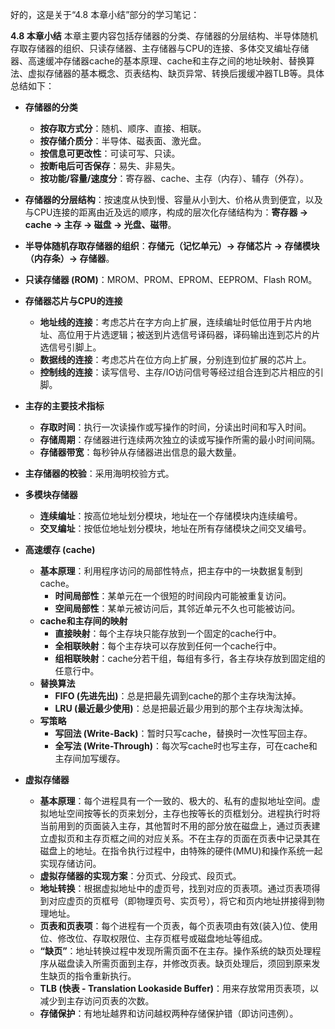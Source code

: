 好的，这是关于“4.8 本章小结”部分的学习笔记：

**4.8 本章小结**
本章主要内容包括存储器的分类、存储器的分层结构、半导体随机存取存储器的组织、只读存储器、主存储器与CPU的连接、多体交叉编址存储器、高速缓冲存储器cache的基本原理、cache和主存之间的地址映射、替换算法、虚拟存储器的基本概念、页表结构、缺页异常、转换后援缓冲器TLB等。具体总结如下：
*   **存储器的分类**
    *   **按存取方式分**：随机、顺序、直接、相联。
    *   **按存储介质分**：半导体、磁表面、激光盘。
    *   **按信息可更改性**：可读可写、只读。
    *   **按断电后可否保存**：易失、非易失。
    *   **按功能/容量/速度分**：寄存器、cache、主存（内存）、辅存（外存）。

*   **存储器的分层结构**：按速度从快到慢、容量从小到大、价格从贵到便宜，以及与CPU连接的距离由近及远的顺序，构成的层次化存储结构为：**寄存器 → cache → 主存 → 磁盘 → 光盘、磁带**。
*   **半导体随机存取存储器的组织**：**存储元（记忆单元）→ 存储芯片 → 存储模块（内存条）→ 存储器**。
*   **只读存储器 (ROM)**：MROM、PROM、EPROM、EEPROM、Flash ROM。
*   **存储器芯片与CPU的连接**
    *   **地址线的连接**：考虑芯片在字方向上扩展，连续编址时低位用于片内地址、高位用于片选逻辑；被送到片选信号译码器，译码输出连到芯片的片选信号引脚上。
    *   **数据线的连接**：考虑芯片在位方向上扩展，分别连到位扩展的芯片上。
    *   **控制线的连接**：读写信号、主存/IO访问信号等经过组合连到芯片相应的引脚。
*   **主存的主要技术指标**
    *   **存取时间**：执行一次读操作或写操作的时间，分读出时间和写入时间。
    *   **存储周期**：存储器进行连续两次独立的读或写操作所需的最小时间间隔。
    *   **存储器带宽**：每秒钟从存储器进出信息的最大数量。
*   **主存储器的校验**：采用海明校验方式。
*   **多模块存储器**
    *   **连续编址**：按高位地址划分模块，地址在一个存储模块内连续编号。
    *   **交叉编址**：按低位地址划分模块，地址在所有存储模块之间交叉编号。
*   **高速缓存 (cache)**
    *   **基本原理**：利用程序访问的局部性特点，把主存中的一块数据复制到cache。
        *   **时间局部性**：某单元在一个很短的时间段内可能被重复访问。
        *   **空间局部性**：某单元被访问后，其邻近单元不久也可能被访问。
    *   **cache和主存间的映射**
        *   **直接映射**：每个主存块只能存放到一个固定的cache行中。
        *   **全相联映射**：每个主存块可以存放到任何一个cache行中。
        *   **组相联映射**：cache分若干组，每组有多行，各主存块存放到固定组的任意行中。
    *   **替换算法**
        *   **FIFO (先进先出)**：总是把最先调到cache的那个主存块淘汰掉。
        *   **LRU (最近最少使用)**：总是把最近最少用到的那个主存块淘汰掉。
    *   **写策略**
        *   **写回法 (Write-Back)**：暂时只写cache，替换时一次性写回主存。
        *   **全写法 (Write-Through)**：每次写cache时也写主存，可在cache和主存间加写缓存。
*   **虚拟存储器**
    *   **基本原理**：每个进程具有一个一致的、极大的、私有的虚拟地址空间。虚拟地址空间按等长的页来划分，主存也按等长的页框划分。进程执行时将当前用到的页面装入主存，其他暂时不用的部分放在磁盘上，通过页表建立虚拟页和主存页框之间的对应关系。不在主存的页面在页表中记录其在磁盘上的地址。在指令执行过程中，由特殊的硬件(MMU)和操作系统一起实现存储访问。
    *   **虚拟存储器的实现方案**：分页式、分段式、段页式。
    *   **地址转换**：根据虚拟地址中的虚页号，找到对应的页表项。通过页表项得到对应虚页的页框号（即物理页号、实页号），将它和页内地址拼接得到物理地址。
    *   **页表和页表项**：每个进程有一个页表，每个页表项由有效(装入)位、使用位、修改位、存取权限位、主存页框号或磁盘地址等组成。
    *   **“缺页”**：地址转换过程中发现所需页面不在主存。操作系统的缺页处理程序从磁盘读入所需页面到主存，并修改页表。缺页处理后，须回到原来发生缺页的指令重新执行。
    *   **TLB (快表 - Translation Lookaside Buffer)**：用来存放常用页表项，以减少到主存访问页表的次数。
    *   **存储保护**：有地址越界和访问越权两种存储保护错（即访问违例）。

